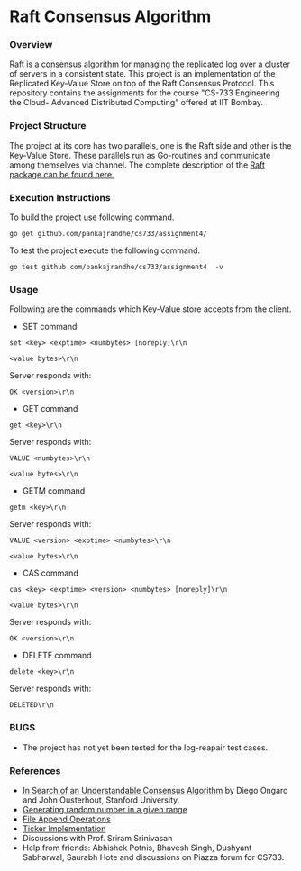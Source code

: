 Raft Consensus Algorithm
=============================

### Overview ###
[Raft](https://ramcloud.stanford.edu/raft.pdf) is a consensus algorithm for managing the replicated log over a cluster of servers in a consistent state. This project is an implementation of the Replicated Key-Value Store on top of the Raft Consensus Protocol. This repository contains the assignments for the course "CS-733 Engineering the Cloud- Advanced Distributed Computing" offered at IIT Bombay.

### Project Structure ###
The project at its core has two parallels, one is the Raft side and other is the Key-Value Store. These parallels run as Go-routines and communicate among themselves via channel.
The complete description of the [Raft package can be found here.](https://godoc.org/github.com/pankajrandhe/cs733/assignment4/raft) 

### Execution Instructions ###
To build the project use following command.

`go get github.com/pankajrandhe/cs733/assignment4/`

To test the project execute the following command.

`go test github.com/pankajrandhe/cs733/assignment4  -v `

### Usage ###
Following are the commands which Key-Value store accepts from the client.

* SET command 

`set <key> <exptime> <numbytes> [noreply]\r\n`

`<value bytes>\r\n`

Server responds with:

`OK <version>\r\n`

* GET command

`get <key>\r\n`

Server responds with:

`VALUE <numbytes>\r\n`

`<value bytes>\r\n`

* GETM command

`getm <key>\r\n`

Server responds with:

`VALUE <version> <exptime> <numbytes>\r\n`

`<value bytes>\r\n`

* CAS command

`cas <key> <exptime> <version> <numbytes> [noreply]\r\n`

`<value bytes>\r\n`

Server responds with:

`OK <version>\r\n`

* DELETE command

`delete <key>\r\n`

Server responds with:

`DELETED\r\n`

### BUGS ###
* The project has not yet been tested for the log-reapair test cases.
 
### References ###
* [In Search of an Understandable Consensus Algorithm](https://ramcloud.stanford.edu/raft.pdf) by Diego Ongaro and John Ousterhout, Stanford University.
* [Generating random number in a given range](http://golangcookbook.blogspot.in/2012/11/generate-random-number-in-given-range.html)
* [File Append Operations](http://stackoverflow.com/questions/7151261/append-to-a-file-in-go?lq=1)
* [Ticker Implementation](http://stackoverflow.com/questions/16466320/is-there-a-way-to-do-repetitive-tasks-at-intervals-in-golang)
* Discussions with Prof. Sriram Srinivasan
* Help from friends: Abhishek Potnis, Bhavesh Singh, Dushyant Sabharwal, Saurabh Hote and discussions on Piazza forum for CS733.
  
   
 
 
 
